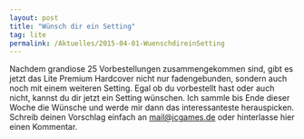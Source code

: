 ```yaml
---
layout: post
title: "Wünsch dir ein Setting"
tag: lite
permalink: /Aktuelles/2015-04-01-WuenschdireinSetting
---
```


Nachdem grandiose 25 Vorbestellungen zusammengekommen sind, gibt es jetzt das Lite Premium Hardcover nicht nur fadengebunden, sondern auch noch mit einem weiteren Setting. Egal ob du vorbestellt hast oder auch nicht, kannst du dir jetzt ein Setting wünschen. Ich sammle bis Ende dieser Woche die Wünsche und werde mir dann das interessanteste herauspicken. Schreib deinen Vorschlag einfach an mail@jcgames.de oder hinterlasse hier einen Kommentar.
